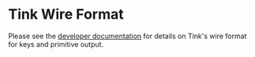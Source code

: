 # Tink Wire Format

Please see the
[developer documentation](https://developers.google.com/tink/wire-format)
for details on Tink's wire format for keys and primitive output.
